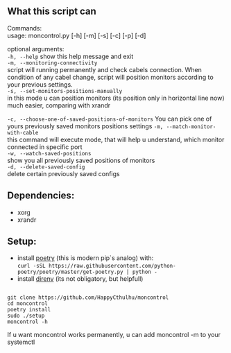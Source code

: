 ## What this script can 

Commands:  
usage: moncontrol.py [-h] [-m] [-s] [-c] [-p] [-d]

optional arguments:  
  ``` -h, --help ```            show this help message and exit  
  ```-m, --monitoring-connectivity```  
                        script will running permanently and check cabels connection. When condition of any cabel change, script will position monitors according to your previous settings.  
  ```-s, --set-monitors-positions-manually```  
                        in this mode u can position monitors (its position only in horizontal line now) much easier, comparing with xrandr  

  ```-c, --choose-one-of-saved-positions-of-monitors```
                        You can pick one of yours previously saved monitors positions settings
  ```-m, --match-monitor-with-cable```  
                        this command will execute mode, that will help u understand, which monitor connected in specific port  
  ```-w, --watch-saved-positions```  
                        show you all previously saved positions of monitors  
  ```-d, --delete-saved-config```  
                        delete certain previously saved configs  

## Dependencies:
- xorg
- xrandr

## Setup:
- install [poetry](https://python-poetry.org/docs/) (this is modern pip`s analog) with:  
```curl -sSL https://raw.githubusercontent.com/python-poetry/poetry/master/get-poetry.py | python -```
- install [direnv](https://direnv.net/) (its not obligatory, but helpfull)
```

git clone https://github.com/HappyCthulhu/moncontrol
cd moncontrol
poetry install
sudo ./setup
moncontrol -h
```

If u want moncontrol works permanently, u can add moncontrol -m to your systemctl
